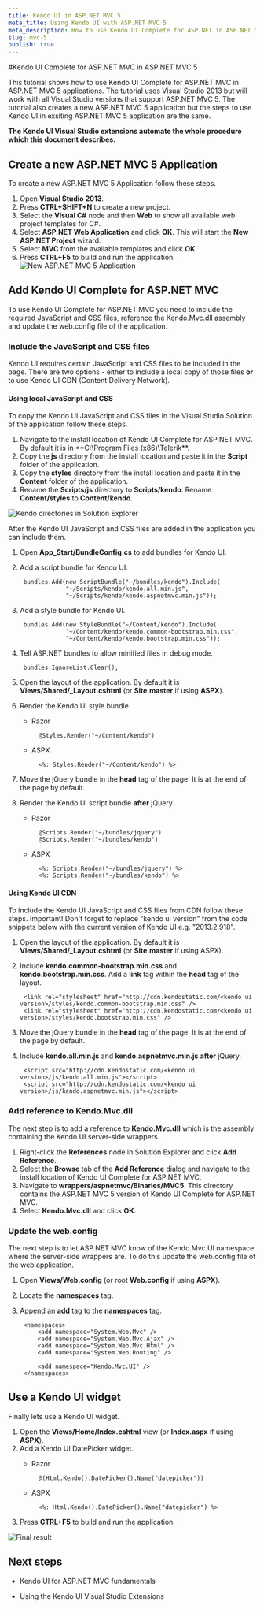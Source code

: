 ```yaml
---
title: Kendo UI in ASP.NET MVC 5
meta_title: Using Kendo UI with ASP.NET MVC 5
meta_description: How to use Kendo UI Complete for ASP.NET in ASP.NET MVC 5 applications
slug: mvc-5
publish: true
---
```


#Kendo UI Complete for ASP.NET MVC in ASP.NET MVC 5

This tutorial shows how to use Kendo UI Complete for ASP.NET MVC in ASP.NET MVC 5 applications. The tutorial uses Visual Studio 2013 but will work with all Visual Studio versions that support ASP.NET MVC 5. The tutorial also creates a new ASP.NET MVC 5 application but the steps to use Kendo UI in exsiting ASP.NET MVC 5 application are the same.

**The Kendo UI Visual Studio extensions automate the whole procedure which this document describes.**

## Create a new ASP.NET MVC 5 Application

To create a new ASP.NET MVC 5 Application follow these steps.

1. Open **Visual Studio 2013**.
2. Press **CTRL+SHIFT+N** to create a new project.
3. Select the **Visual C#** node and then **Web** to show all available web project templates for C#.
4. Select **ASP.NET Web Application** and click **OK**. This will start the **New ASP.NET  Project** wizard.
5. Select **MVC** from the available templates and click **OK**.
6. Press **CTRL+F5** to build and run the application.
![New ASP.NET MVC 5 Application](images/mvc5-new-app.png)

## Add Kendo UI Complete for ASP.NET MVC

To use Kendo UI Complete for ASP.NET MVC you need to include the required JavaScript and CSS files, reference the Kendo.Mvc.dll assembly and update the web.config file of the application.

### Include the JavaScript and CSS files

Kendo UI requires certain JavaScript and CSS files to be included in the page. There are two options - either to include a local copy of those files **or** to use Kendo UI CDN (Content Delivery Network).

#### Using local JavaScript and CSS

To copy the Kendo UI JavaScript and CSS files in the Visual Studio Solution of the application follow these steps.

1. Navigate to the install location of Kendo UI Complete for ASP.NET MVC. By default it is in **C:\Program Files (x86)\Telerik\**.
2. Copy the **js** directory from the install location and paste it in the **Script** folder of the application.
3. Copy the **styles** directory from the install location and paste it in the **Content** folder of the application.
4. Rename the **Scripts/js** directory to **Scripts/kendo**. Rename **Content/styles** to **Content/kendo**.

![Kendo directories in Solution Explorer](images/mvc5-solution.png)

After the Kendo UI JavaScript and CSS files are added in the application you can include them.

1. Open **App_Start/BundleConfig.cs** to add bundles for Kendo UI.
2. Add a script bundle for Kendo UI.

        bundles.Add(new ScriptBundle("~/bundles/kendo").Include(
                    "~/Scripts/kendo/kendo.all.min.js",
                    "~/Scripts/kendo/kendo.aspnetmvc.min.js"));

3. Add a style bundle for Kendo UI.

        bundles.Add(new StyleBundle("~/Content/kendo").Include(
                    "~/Content/kendo/kendo.common-bootstrap.min.css",
                    "~/Content/kendo/kendo.bootstrap.min.css"));

4. Tell ASP.NET bundles to allow minified files in debug mode.

        bundles.IgnoreList.Clear();

5. Open the layout of the application. By default it is **Views/Shared/_Layout.cshtml** (or **Site.master** if using **ASPX**).
6. Render the Kendo UI style bundle.

    - Razor

            @Styles.Render("~/Content/kendo")

    - ASPX

            <%: Styles.Render("~/Content/kendo") %>

7. Move the jQuery bundle in the **head** tag of the page. It is at the end of the page by default.
8. Render the Kendo UI script bundle **after** jQuery.

    - Razor

            @Scripts.Render("~/bundles/jquery")
            @Scripts.Render("~/bundles/kendo")

    - ASPX

            <%: Scripts.Render("~/bundles/jquery") %>
            <%: Scripts.Render("~/bundles/kendo") %>

#### Using Kendo UI CDN

To include the Kendo UI JavaScript and CSS files from CDN follow these steps. Important! Don't forget to replace "kendo ui version" from the code snippets below with the current version of Kendo UI e.g. "2013.2.918".

1. Open the layout of the application. By default it is **Views/Shared/_Layout.cshtml** (or **Site.master** if using ASPX).
2. Include **kendo.common-bootstrap.min.css** and **kendo.bootstrap.min.css**. Add a **link** tag within the **head** tag of the layout.

        <link rel="stylesheet" href="http://cdn.kendostatic.com/<kendo ui version>/styles/kendo.common-bootstrap.min.css" />
        <link rel="stylesheet" href="http://cdn.kendostatic.com/<kendo ui version>/styles/kendo.bootstrap.min.css" />

3. Move the jQuery bundle in the **head** tag of the page. It is at the end of the page by default.
4. Include **kendo.all.min.js** and **kendo.aspnetmvc.min.js** **after** jQuery.

        <script src="http://cdn.kendostatic.com/<kendo ui version>/js/kendo.all.min.js"></script>
        <script src="http://cdn.kendostatic.com/<kendo ui version>/js/kendo.aspnetmvc.min.js"></script>

### Add reference to Kendo.Mvc.dll

The next step is to add a reference to **Kendo.Mvc.dll** which is the assembly containing the Kendo UI server-side wrappers.

1. Right-click the **References** node in Solution Explorer and click **Add Reference**.
2. Select the **Browse** tab of the **Add Reference** dialog and navigate to the install location of Kendo UI Complete for ASP.NET MVC.
3. Navigate to **wrappers/aspnetmvc/Binaries/MVC5**. This directory contains the ASP.NET MVC 5 version of Kendo UI Complete for ASP.NET MVC.
4. Select **Kendo.Mvc.dll** and click **OK**.

### Update the web.config

The next step is to let ASP.NET MVC know of the Kendo.Mvc.UI namespace where the server-side wrappers are. To do this update the web.config file of the web application.

1. Open **Views/Web.config** (or root **Web.config** if using **ASPX**).
2. Locate the **namespaces** tag.
3. Append an **add** tag to the **namespaces** tag.

        <namespaces>
            <add namespace="System.Web.Mvc" />
            <add namespace="System.Web.Mvc.Ajax" />
            <add namespace="System.Web.Mvc.Html" />
            <add namespace="System.Web.Routing" />

            <add namespace="Kendo.Mvc.UI" />
        </namespaces>

## Use a Kendo UI widget

Finally lets use a Kendo UI widget.

1. Open the **Views/Home/Index.cshtml** view (or **Index.aspx** if using **ASPX**).
2. Add a Kendo UI DatePicker widget.
    - Razor

            @(Html.Kendo().DatePicker().Name("datepicker"))
    - ASPX

            <%: Html.Kendo().DatePicker().Name("datepicker") %>

3. Press **CTRL+F5** to build and run the application.


![Final result](images/mvc5-final.png)

## Next steps

* Kendo UI for ASP.NET MVC fundamentals

* Using the Kendo UI Visual Studio Extensions
